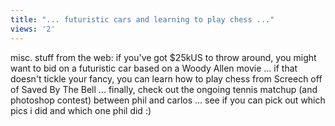 ```yaml
---
title: "... futuristic cars and learning to play chess ..."
views: '2'
---
```

<p>misc. stuff from the web: if you've got $25kUS to throw around, you might want to bid on a futuristic car based on a Woody Allen movie ... if that doesn't tickle your fancy, you can learn how to play chess from Screech off of Saved By The Bell ... finally, check out the ongoing tennis matchup (and photoshop contest) between phil and carlos ... see if you can pick out which pics i did and which one phil did :)</p>
